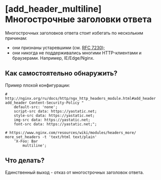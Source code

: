 # [add_header_multiline] Многострочные заголовки ответа

Многострочных заголовков ответа стоит избегать по нескольким причинам:
  * они признаны устаревшими (см. [RFC 7230](https://tools.ietf.org/html/rfc7230#section-3.2.4));
  * они никогда не поддерживались многими HTTP-клиентами и браузерами. Например, IE/Edge/Nginx.

## Как самостоятельно обнаружить?
Пример плохой конфигурации:
```nginx
# http://nginx.org/ru/docs/http/ngx_http_headers_module.html#add_header
add_header Content-Security-Policy "
    default-src: 'none';
    script-src data: https://yastatic.net;
    style-src data: https://yastatic.net;
    img-src data: https://yastatic.net;
    font-src data: https://yastatic.net;";

# https://www.nginx.com/resources/wiki/modules/headers_more/
more_set_headers -t 'text/html text/plain'
    'X-Foo: Bar
        multiline';
```

## Что делать?
Единственный выход - отказ от многострочных заголовок ответа.
